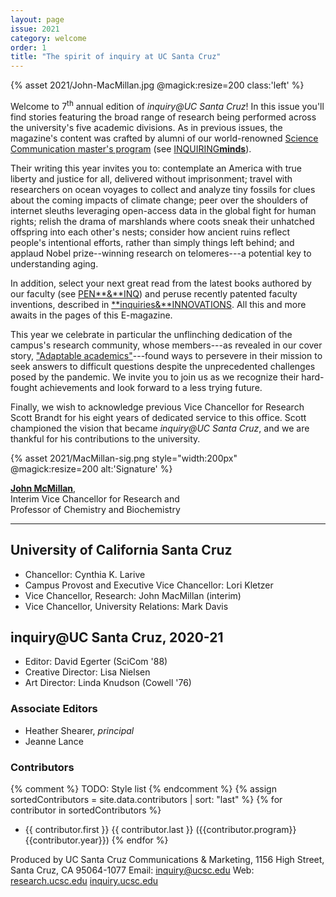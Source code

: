 ```yaml
---
layout: page
issue: 2021
category: welcome
order: 1
title: "The spirit of inquiry at UC Santa Cruz"
---
```


{% asset 2021/John-MacMillan.jpg @magick:resize=200 class:'left' %}

Welcome to 7<sup>th</sup> annual edition of *inquiry@UC Santa Cruz*! In this issue you'll find stories featuring the broad range of research being performed across the university's five academic divisions. As in previous issues, the magazine's content was crafted by alumni of our world-renowned [Science Communication master\'s program](https://scicom.ucsc.edu/) (see [INQUIRING**minds**](/2021-22/contributors/)).

Their writing this year invites you to: contemplate an America with true liberty and justice for all, delivered without imprisonment; travel with researchers on ocean voyages to collect and analyze tiny fossils for clues about the coming impacts of climate change; peer over the shoulders of internet sleuths leveraging open-access data in the global fight for human rights; relish the drama of marshlands where coots sneak their unhatched offspring into each other's nests; consider how ancient ruins reflect people's intentional efforts, rather than simply things left behind; and applaud Nobel prize--winning research on telomeres---a potential key to understanding aging.

In addition, select your next great read from the latest books authored by our faculty (see [PEN**&**INQ](/2021-22/books/)) and peruse recently patented faculty inventions, described in [**inquiries&**INNOVATIONS](/2021-22/innovations/). All this and more awaits in the pages of this E-magazine.

This year we celebrate in particular the unflinching dedication of the campus\'s research community, whose members---as revealed in our cover story, ["Adaptable academics"](/2021-22/adaptable-academics/)---found ways to persevere in their mission to seek answers to difficult questions despite the unprecedented challenges posed by the pandemic. We invite you to join us as we recognize their hard-fought achievements and look forward to a less trying future.

Finally, we wish to acknowledge previous Vice Chancellor for Research Scott Brandt for his eight years of dedicated service to this office. Scott championed the vision that became _inquiry@UC Santa Cruz_, and we are thankful for his contributions to the university.

{% asset 2021/MacMillan-sig.png style="width:200px" @magick:resize=200 alt:'Signature' %}

[**John McMillan**](https://campusdirectory.ucsc.edu/cd_detail?uid=jomacmil),  
Interim Vice Chancellor for Research and  
Professor of Chemistry and Biochemistry

****

## University of California Santa Cruz

- Chancellor: Cynthia K. Larive
- Campus Provost and Executive Vice Chancellor: Lori Kletzer
- Vice Chancellor, Research: John MacMillan (interim)
- Vice Chancellor, University Relations: Mark Davis

## inquiry@UC Santa Cruz, 2020-21

- Editor: David Egerter (SciCom '88)
- Creative Director: Lisa Nielsen
- Art Director: Linda Knudson (Cowell '76)

### Associate Editors

- Heather Shearer, _principal_
- Jeanne Lance

### Contributors

{% comment %}
TODO: Style list
{% endcomment %}
{% assign sortedContributors = site.data.contributors | sort: "last" %}
{% for contributor in sortedContributors %}

- {{ contributor.first }} {{ contributor.last }} ({{contributor.program}} {{contributor.year}})
{% endfor %}

Produced by UC Santa Cruz Communications & Marketing,
1156 High Street,
Santa Cruz, CA 95064-1077
Email: [inquiry@ucsc.edu](mailto:inquiry@ucsc.edu)
Web: [research.ucsc.edu](http://research.ucsc.edu) [inquiry.ucsc.edu](http://inquiry.ucsc.edu)

